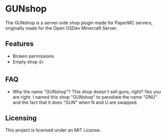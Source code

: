 # GUNshop
The GUNshop is a server-side shop plugin made for PaperMC servers, originally made for the Open OSDev Minecraft Server.

## Features
* Broken permissions
* Empty shop :thumbsup:

## FAQ
* Why the name "GUNshop"? This shop doesn't sell guns, right?
Yes you are right. I named this shop "GUNshop" to parodiate the name "GNU" and the fact that it does "GUN" when N and U are swapped.

## Licensing
This project is licensed under an MIT License.